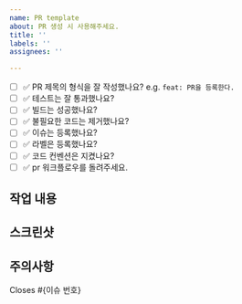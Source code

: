 ```yaml
---
name: PR template
about: PR 생성 시 사용해주세요.
title: ''
labels: ''
assignees: ''

---
```


- [ ] ✅ PR 제목의 형식을 잘 작성했나요? e.g. `feat: PR을 등록한다.`
- [ ] ✅ 테스트는 잘 통과했나요?
- [ ] ✅ 빌드는 성공했나요?
- [ ] ✅ 불필요한 코드는 제거했나요?
- [ ] ✅ 이슈는 등록했나요?
- [ ] ✅ 라벨은 등록했나요?
- [ ] ✅ 코드 컨벤션은 지켰나요?
- [ ] ✅ pr 워크플로우를 돌려주세요.

## 작업 내용

## 스크린샷

## 주의사항

Closes #{이슈 번호}
